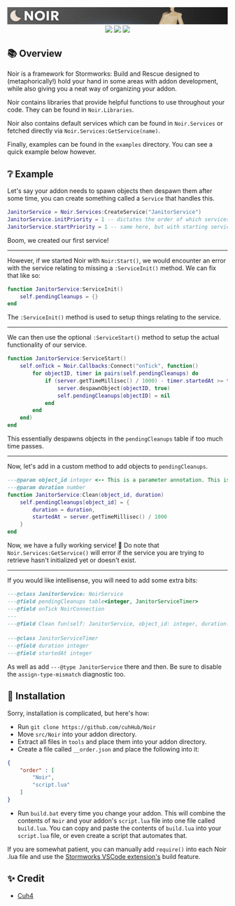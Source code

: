 <div align="center">
    <img src = "imgs/banner.png">
</div>

<div align="center">
    <img src="https://img.shields.io/badge/Stormworks-Build%20and%20Rescue-blue?style=for-the-badge">
    <img src="https://img.shields.io/badge/lua-%232C2D72.svg?style=for-the-badge&logo=lua&logoColor=white">
    <img src="https://img.shields.io/badge/Addon%20Framework-9e6244?style=for-the-badge">
</div>

## 📚 Overview
Noir is a framework for Stormworks: Build and Rescue designed to (metaphorically!) hold your hand in some areas with addon development, while also giving you a neat way of organizing your addon.

Noir contains libraries that provide helpful functions to use throughout your code. They can be found in `Noir.Libraries`.

Noir also contains default services which can be found in `Noir.Services` or fetched directly via `Noir.Services:GetService(name)`.

Finally, examples can be found in the `examples` directory. You can see a quick example below however.

## ❔ Example
Let's say your addon needs to spawn objects then despawn them after some time, you can create something called a `Service` that handles this.

```lua
JanitorService = Noir.Services:CreateService("JanitorService")
JanitorService.initPriority = 1 -- dictates the order of which services are initialized first
JanitorService.startPriority = 1 -- same here, but with starting services
```

Boom, we created our first service! 

---

However, if we started Noir with `Noir:Start()`, we would encounter an error with the service relating to missing a `:ServiceInit()` method. We can fix that like so:

```lua
function JanitorService:ServiceInit()
    self.pendingCleanups = {}
end
```

The `:ServiceInit()` method is used to setup things relating to the service.

---

We can then use the optional `:ServiceStart()` method to setup the actual functionality of our service.

```lua
function JanitorService:ServiceStart()
    self.onTick = Noir.Callbacks:Connect("onTick", function()
        for objectID, timer in pairs(self.pendingCleanups) do
            if (server.getTimeMillisec() / 1000) - timer.startedAt >= timer.duration then
                server.despawnObject(objectID, true)
                self.pendingCleanups[objectID] = nil
            end
        end
    end)
end
```

This essentially despawns objects in the `pendingCleanups` table if too much time passes.

---

Now, let's add in a custom method to add objects to `pendingCleanups`.

```lua
---@param object_id integer <-- This is a parameter annotation. This is used for intellisense from the Lua LSP VSCode extension.
---@param duration number
function JanitorService:Clean(object_id, duration)
    self.pendingCleanups[object_id] = {
        duration = duration,
        startedAt = server.getTimeMillisec() / 1000
    }
end
```

Now, we have a fully working service! 🥳 Do note that `Noir.Services:GetService()` will error if the service you are trying to retrieve hasn't initialized yet or doesn't exist.

---

If you would like intellisense, you will need to add some extra bits:

```lua
---@class JanitorService: NoirService
---@field pendingCleanups table<integer, JanitorServiceTimer>
---@field onTick NoirConnection
---
---@field Clean fun(self: JanitorService, object_id: integer, duration: number)

---@class JanitorServiceTimer
---@field duration integer
---@field startedAt integer
```

As well as add `---@type JanitorService` there and then. Be sure to disable the `assign-type-mismatch` diagnostic too.

## 🔨 Installation
Sorry, installation is complicated, but here's how:
- Run `git clone https://github.com/cuhHub/Noir`
- Move `src/Noir` into your addon directory.
- Extract all files in `tools` and place them into your addon directory.
- Create a file called `__order.json` and place the following into it:
```json
{
    "order" : [
        "Noir",
        "script.lua"
    ]
}
```
- Run `build.bat` every time you change your addon. This will combine the contents of `Noir` and your addon's `script.lua` file into one file called `build.lua`. You can copy and paste the contents of `build.lua` into your `script.lua` file, or even create a script that automates that.

If you are somewhat patient, you can manually add `require()` into each Noir .lua file and use the [Stormworks VSCode extension's](https://marketplace.visualstudio.com/items?itemName=NameousChangey.lifeboatapi) build feature.

## ✨ Credit
- [Cuh4](https://github.com/Cuh4)